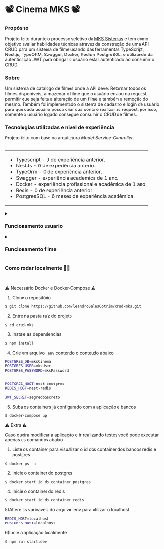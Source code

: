 # 📽 Cinema MKS 📽

<summary><h3>Propósito</h3></summary>
Projeto feito durante o processo seletivo da <a href="[https://www.mkssistemas.com.br/)">MKS Sistemas</a> e tem como objetivo avaliar habilidades técnicas atravez da construção de uma API CRUD para um sistema de filme usando das ferramentas TypeScript, Nest.js, TypeORM, Swagger, Docker, Redis e PostgreSQL, e utilizando da autenticação JWT para obrigar o usuário estar autenticado ao consumir o CRUD.

<summary><h3>Sobre</h3></summary>
Um sistema de catalogo de filmes onde a API deve: Retornar todos os filmes disponiveis, armazenar o filme que o usuário enviou na request, permitir que seja feita a alteração de um filme e também a remoção do mesmo. Também foi implementado o sistema de cadastro e login de usuário para que cada usuário possa criar sua conta e realizar as request, por isso, somente o usuário logado consegue consumir o CRUD de filmes.

<summary><h3>Tecnologias utilizadas e nivel de experiência</h3></summary>
  Projeto feito com base na arquitetura <i>Model-Service-Controller</i>.
  </br></br>
  
   <table>
    <tr>
      <td>
        <ul>
          <li>Typescript - 0 de experiência anterior.</li>
          <li>NestJs - 0 de experiência anterior.</li>
          <li>TypeOrm - 0 de experiência anterior.</li>
          <li>Swagger - experiência academica de 1 ano.</li>
          <li>Docker - experiência profissional e acadêmica de 1 ano</li>
          <li>Redis - 0 de experiência anterior.</li>
          <li>PostgresSQL - 6 meses de experiência acadêmica.</li>
        </ul>
      </td>
    </tr>
  </table>

  <details>
  <summary><h3>Funcionamento usuario</h3></summary>
  
  #### `POST /api/v1/usuario` (Cadastro de usuário):
  Espera que no body da requisição venha os dados do usuário e os insere na tabela `usuario_model` do banco de dados.</br>
  <details>
  <summary><b>Exemplo</b></summary>

  ```json
    {
      "userName": "leandrocotrim",
      "password": "senha123",
      "id": 1,
      "online": false
    }
  ```
  </details>
  
  #### `POST /api/v1/usuario/login` (Realiza o login do usuário):
  Espera que no body da requisição venha os dados do usuário, verifica se condizem com um usuário do banco e retorna um `token JWT` de acesso, que também é armazenado no redis.</br>
  
  <details>
  <summary><b>Exemplo</b></summary>

  ```json
  {
    "online": true,
    "auth_token": "eyJhbGciOiJIUzI1NiIsInR5cCI6IkpXVCJ9.eyJ1c2VySWQiOjEsImlhdCI6MTcwMTE3NTY4NH0.eHw5vARTyqJQwAXiMboR-Ni9KUDg36cn6U6QFXB42dM"
  }
  ```
  </details>

  #### `POST /api/v1/usuario/logout` (Realiza o logout do usuário):
  Espera que no header da requisição venha user_id e x-acess-token , verifica se condizem com um usuário do banco e realiza o logout definindo o status online para false e o valor armazenado no redis em branco.</br>
  
  <details>
  <summary><b>Exemplo de entrada</b></summary>

  ```json
    {
      "user_id": 1,
      "x-acess-token": "eyJhbGciOiJIUzI1NiIsInR5cCI6IkpXVCJ9.eyJ1c2VySWQiOjEsImlhdCI6MTcwMTE0MjQwM30.XyXoimPmbOJaSRF06dgQa_2PXmcvylbA6RwnJfyYFLQ"
    }
  ```
  </details>
  
  #### `GET /api/v1/usuario` (Retorna todos os usuarios e seus status):
  Essa requisição espera conter o token gerado no `login` em seu header na chave `x-acess-token`, junto com o id do usuário também em um header na chave `user_id`</br>
  
  <details>
  <summary><b>Exemplo de retorno</b></summary>
  
  ```json
  [
    {
      "userName": "leandrocotrim",
      "password": "senha123",
      "online": true
    },
    {
      "userName": "gabrielcotrim",
      "password": "senha321",
      "online": true
    }...
   ]
   ```
   </details>
  
  #### `PUT /api/v1/usuario/:id/` (Altera o usuário):
  Essa requisição espera conter o user_id e token gerado no `login` em seu header na chave e também um body contendo os novos dados`x-acess-token`</br>
  
  Altera o usuário especificado na URL da requisição, para o novo body informado. </br>
  
  <details>  
  <summary><b>Exemplo de retorno da URL `/api/v1/usuario/1`</b></summary>
  
   ```json
    {
      "userName": "loginNovo",
      "password": "senhaNova"
    }
  ```
  </details>
  
  #### `DELETE /api/v1/usuario/:id` (Remove o usuario):
  Essa requisição espera conter o token gerado no `login` em seu header na chave `x-acess-token`</br>
  Remove o usuario especificado pela URL. </br>
  
  <details>
  <summary><b>Exemplo de retorno da URL `/api/v1/usuario/1`</b></summary>
  
  ```json
  {
    "data": "O usuario com o id 2 foi deletado com sucesso!"
  }
  ```
  </details>
  </details>
  <details>
  <summary><h3>Funcionamento filme</h3></summary>
  
  #### `POST /api/v1/filme` (Cadastro de filme):
  Espera que no body da requisição venha os dados do filme e os insere na tabela `filme_model` do banco de dados. Também espera conter o token gerado no `login` em seu header na chave `x-acess-token`, junto com o id do usuário também em um header na chave `user_id`</br>
  <details>
  <summary><b>Exemplo de retorno</b></summary>

  ```json
    {
      "nome": "Homem-Aranha 4",
      "genero": "Super-heroi",
      "lancamento": 2025,
      "duracao": "02:19",
      "id": 4
    }
  ```
  </details>
  
  #### `GET /api/v1/filme` (Retorna todos os filmes e seus status):
  Essa requisição espera conter o token gerado no `login` em seu header na chave `x-acess-token`, junto com o id do usuário também em um header na chave `user_id`</br>
  
  <details>
  <summary><b>Exemplo de retorno</b></summary>
  
  ```json
  "data": [
      {
        "id": 2,
        "nome": "Homem-Aranha 3",
        "genero": "Super-heroi",
        "lancamento": 2007,
        "duracao": "02:19"
      },
      {
        "id": 3,
        "nome": "Xmen",
        "genero": "Super-heroi",
        "lancamento": 2007,
        "duracao": "02:19"
      },
      {
        "id": 4,
        "nome": "Homem-Aranha 4",
        "genero": "Super-heroi",
        "lancamento": 2025,
        "duracao": "02:19"
      }
    ]
   ```
   </details>
  
  #### `PUT /api/v1/filme/:id/` (Altera o filme):
  Essa requisição espera conter o user_id e token gerado no `login` em seu header na chave e também um body contendo os novos dados`x-acess-token`</br>
  
  Altera o filme especificado na URL da requisição, para o novo body informado. </br>
  
  <details>  
  <summary><b>Exemplo de retorno da URL `/api/v1/filme/1`</b></summary>
  
   ```json
    {
      "id": 2,
      "nome": "Homem-Aranha 3",
      "genero": "Super-heroi",
      "lancamento": 2007,
      "duracao": "02:19"
    }
  ```
  </details>
  
  #### `DELETE /api/v1/filme/:id` (Remove o filme):
  Essa requisição espera conter o token gerado no `login` em seu header na chave `x-acess-token`</br>
  Remove o filme especificado pela URL. </br>
  
  <details>
  <summary><b>Exemplo de retorno da URL `/api/v1/filme/1`</b></summary>
  
  ```json
  {
    "data": "O filme com o id 4 foi deletado com sucesso!"
  }
  ```
  </details>
  </details>

  
  
  <summary><h3>Como rodar localmente 👨‍💻</h3></summary></br>
  
  ⚠️ Necessário Docker e Docker-Compose ⚠️

1) Clone o repositório

```bash
$ git clone https://github.com/leandroSalesCotrim/crud-mks.git
```

2) Entre na pasta raíz do projeto

```bash
$ cd crud-mks
```

3) Instale as dependencias

```bash
$ npm install
```

4) Crie um arquivo `.env` contendo o conteudo abaixo
```bash
POSTGRES_DB=mksCinema
POSTGRES_USER=mksUser
POSTGRES_PASSWORD=mksPassword


POSTGRES_HOST=nest-postgres
REDIS_HOST=nest-redis

JWT_SECRET=segredoSecreto
```

5) Suba os containers já configurado com a aplicação e bancos

```bash
$ docker-compose up
```

  ⚠️ Extra ⚠️

Caso queira modificar a aplicação e ir realizando testes você pode executar apenas os comandos abaixo

1) Liste os container para visualizar o id dos container dos bancos redis e postgres
```bash
$ docker ps -a
```

2) Inicie o container do postgres
```bash
$ docker start id_do_container_postgres
```

4) Inicie o container do redis
```bash
$ docker start id_do_container_redis
```

5)Altere as varivaveis do arquivo .env para utilizar o localhost
```bash
REDIS_HOST=localhost
POSTGRES_HOST=localhost
```

6)Incie a aplicação localmente
```bash
$ npm run start:dev
```

